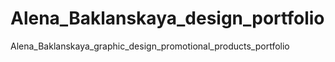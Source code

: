 # Alena_Baklanskaya_design_portfolio
Alena_Baklanskaya_graphic_design_promotional_products_portfolio
